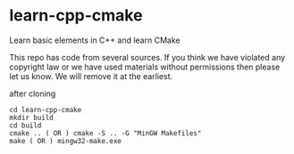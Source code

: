 # learn-cpp-cmake
Learn basic elements in C++ and learn CMake

This repo has code from several sources.
If you think we have violated any copyright law or 
we have used materials without permissions then
please let us know. We will remove it at the earliest.

after cloning

```
cd learn-cpp-cmake
mkdir build
cd build
cmake .. ( OR ) cmake -S .. -G "MinGW Makefiles"
make ( OR ) mingw32-make.exe
